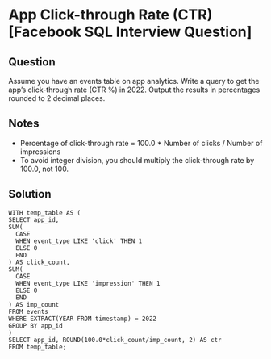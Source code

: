 # App Click-through Rate (CTR) [Facebook SQL Interview Question]

## Question
Assume you have an events table on app analytics. Write a query to get the app’s click-through rate (CTR %) in 2022. Output the results in percentages rounded to 2 decimal places.

## Notes
* Percentage of click-through rate = 100.0 * Number of clicks / Number of impressions
* To avoid integer division, you should multiply the click-through rate by 100.0, not 100.

## Solution
```
WITH temp_table AS (
SELECT app_id, 
SUM(
  CASE 
  WHEN event_type LIKE 'click' THEN 1
  ELSE 0
  END
) AS click_count,
SUM(
  CASE
  WHEN event_type LIKE 'impression' THEN 1
  ELSE 0
  END
) AS imp_count
FROM events
WHERE EXTRACT(YEAR FROM timestamp) = 2022
GROUP BY app_id
)
SELECT app_id, ROUND(100.0*click_count/imp_count, 2) AS ctr
FROM temp_table;
```
